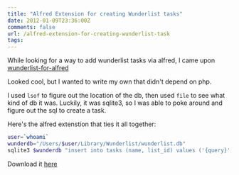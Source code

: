 ```yaml
---
title: "Alfred Extension for creating Wunderlist tasks"
date: 2012-01-09T23:36:00Z
comments: false
url: /alfred-extension-for-creating-wunderlist-task
tags:
---
```




While looking for a way to add wunderlist tasks via alfred, I came upon [wunderlist-for-alfred](http://jdfwarrior.tumblr.com/post/13163220116/wunderlist-for-alfred)

Looked cool, but I wanted to write my own that didn't depend on php.

I used ```lsof``` to figure out the location of the db, then used ```file``` to see what kind of db it was. Luckily, it was sqlite3, so I was able to poke around and figure out the sql to create a task.

Here's the alfred extenstion that ties it all together:

```sh
user=`whoami`
wunderdb="/Users/$user/Library/Wunderlist/wunderlist.db"
sqlite3 $wunderdb "insert into tasks (name, list_id) values ('{query}', 1)"
```

Download it [here](http://dl.dropbox.com/u/42561/wunderlist-capotej.alfredextension)
